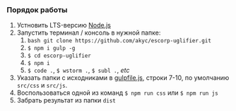 ### Порядок работы

1. Устновить LTS-версию [Node.js](https://nodejs.org/en/download/)
2. Запустить терминал / консоль в нужной папке:
   1. ```bash git clone https://github.com/akyc/escorp-uglifier.git```
   3. `$ npm i gulp -g`
   4. `$ cd escorp-uglifier`
   5. `$ npm i`
   6. `$ code .`, `$ wstorm .`, `$ subl .`, _etc_
3. Указать папки с исходниками в [gulpfile.js](gulpfile.js), строки 7-10, по умолчанию `src/css` и `src/js`.
4. Воспользоваться одной из команд `$ npm run css` или `$ npm run js`
5. Забрать результат из папки `dist`
